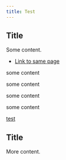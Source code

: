 ```yaml
---
title: Test
---
```


## Title

Some content.

- [Link to same page](/test)

<div id="aDiv">
some content

some content

some content

some content

  <a href="#aDiv">
    test
  </a>
</div>

## Title

More content.

